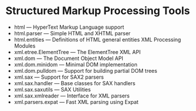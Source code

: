 # Structured Markup Processing Tools

- html — HyperText Markup Language support
- html.parser — Simple HTML and XHTML parser
- html.entities — Definitions of HTML general entities XML Processing Modules
- xml.etree.ElementTree — The ElementTree XML API
- xml.dom — The Document Object Model API
- xml.dom.minidom — Minimal DOM implementation
- xml.dom.pulldom — Support for building partial DOM trees
- xml.sax — Support for SAX2 parsers
- xml.sax.handler — Base classes for SAX handlers
- xml.sax.saxutils — SAX Utilities
- xml.sax.xmlreader — Interface for XML parsers
- xml.parsers.expat — Fast XML parsing using Expat


